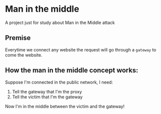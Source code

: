 # Man in the middle

A project just for study about Man in the Middle attack

## Premise

Everytime we connect any website the request will go through a `gateway` to come the website.

## How the man in the middle concept works:

Suppose I'm connected in the public network, I need:

1. Tell the gateway that I'm the proxy
2. Tell the victim that I'm the gateway

Now I'm in the middle between the victim and the gateway!
